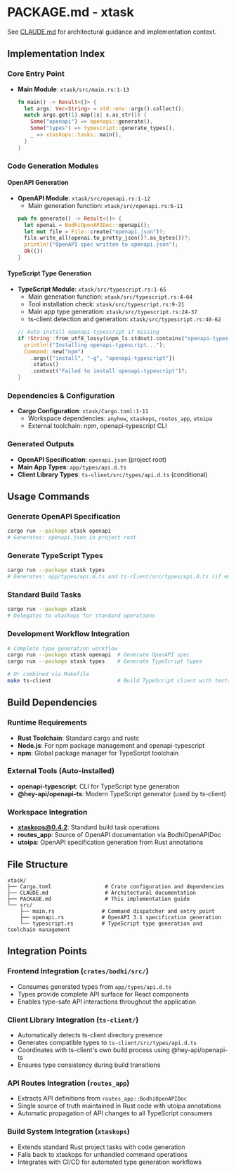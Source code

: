 # PACKAGE.md - xtask

See [CLAUDE.md](./CLAUDE.md) for architectural guidance and implementation context.

## Implementation Index

### Core Entry Point
- **Main Module**: `xtask/src/main.rs:1-13`
  ```rust
  fn main() -> Result<()> {
    let args: Vec<String> = std::env::args().collect();
    match args.get(1).map(|s| s.as_str()) {
      Some("openapi") => openapi::generate(),
      Some("types") => typescript::generate_types(),
      _ => xtaskops::tasks::main(),
    }
  }
  ```

### Code Generation Modules

#### OpenAPI Generation
- **OpenAPI Module**: `xtask/src/openapi.rs:1-12`
  - Main generation function: `xtask/src/openapi.rs:6-11`
  ```rust
  pub fn generate() -> Result<()> {
    let openai = BodhiOpenAPIDoc::openapi();
    let mut file = File::create("openapi.json")?;
    file.write_all(openai.to_pretty_json()?.as_bytes())?;
    println!("OpenAPI spec written to openapi.json");
    Ok(())
  }
  ```

#### TypeScript Type Generation
- **TypeScript Module**: `xtask/src/typescript.rs:1-65`
  - Main generation function: `xtask/src/typescript.rs:4-64`
  - Tool installation check: `xtask/src/typescript.rs:9-21`
  - Main app type generation: `xtask/src/typescript.rs:24-37`
  - ts-client detection and generation: `xtask/src/typescript.rs:40-62`
  ```rust
  // Auto-install openapi-typescript if missing
  if !String::from_utf8_lossy(&npm_ls.stdout).contains("openapi-typescript") {
    println!("Installing openapi-typescript...");
    Command::new("npm")
      .args(["install", "-g", "openapi-typescript"])
      .status()
      .context("Failed to install openapi-typescript")?;
  }
  ```

### Dependencies & Configuration
- **Cargo Configuration**: `xtask/Cargo.toml:1-11`
  - Workspace dependencies: `anyhow`, `xtaskops`, `routes_app`, `utoipa`
  - External toolchain: npm, openapi-typescript CLI

### Generated Outputs
- **OpenAPI Specification**: `openapi.json` (project root)
- **Main App Types**: `app/types/api.d.ts`
- **Client Library Types**: `ts-client/src/types/api.d.ts` (conditional)

## Usage Commands

### Generate OpenAPI Specification
```bash
cargo run --package xtask openapi
# Generates: openapi.json in project root
```

### Generate TypeScript Types
```bash
cargo run --package xtask types
# Generates: app/types/api.d.ts and ts-client/src/types/api.d.ts (if exists)
```

### Standard Build Tasks
```bash
cargo run --package xtask
# Delegates to xtaskops for standard operations
```

### Development Workflow Integration
```bash
# Complete type generation workflow
cargo run --package xtask openapi  # Generate OpenAPI spec
cargo run --package xtask types    # Generate TypeScript types

# Or combined via Makefile
make ts-client                     # Build TypeScript client with tests
```

## Build Dependencies

### Runtime Requirements
- **Rust Toolchain**: Standard cargo and rustc
- **Node.js**: For npm package management and openapi-typescript
- **npm**: Global package manager for TypeScript toolchain

### External Tools (Auto-installed)
- **openapi-typescript**: CLI for TypeScript type generation
- **@hey-api/openapi-ts**: Modern TypeScript generator (used by ts-client)

### Workspace Integration
- **xtaskops@0.4.2**: Standard build task operations
- **routes_app**: Source of OpenAPI documentation via BodhiOpenAPIDoc
- **utoipa**: OpenAPI specification generation from Rust annotations

## File Structure
```
xtask/
├── Cargo.toml                 # Crate configuration and dependencies
├── CLAUDE.md                  # Architectural documentation
├── PACKAGE.md                 # This implementation guide
└── src/
    ├── main.rs               # Command dispatcher and entry point
    ├── openapi.rs            # OpenAPI 3.1 specification generation
    └── typescript.rs         # TypeScript type generation and toolchain management
```

## Integration Points

### Frontend Integration (`crates/bodhi/src/`)
- Consumes generated types from `app/types/api.d.ts`
- Types provide complete API surface for React components
- Enables type-safe API interactions throughout the application

### Client Library Integration (`ts-client/`)
- Automatically detects ts-client directory presence
- Generates compatible types to `ts-client/src/types/api.d.ts`
- Coordinates with ts-client's own build process using @hey-api/openapi-ts
- Ensures type consistency during build transitions

### API Routes Integration (`routes_app`)
- Extracts API definitions from `routes_app::BodhiOpenAPIDoc`
- Single source of truth maintained in Rust code with utoipa annotations
- Automatic propagation of API changes to all TypeScript consumers

### Build System Integration (`xtaskops`)
- Extends standard Rust project tasks with code generation
- Falls back to xtaskops for unhandled command operations
- Integrates with CI/CD for automated type generation workflows